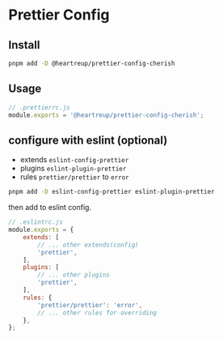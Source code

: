 # Prettier Config

## Install

```bash
pnpm add -D @heartreup/prettier-config-cherish
```

## Usage

```javascript
// .prettierrc.js
module.exports = '@heartreup/prettier-config-cherish';
```

## configure with eslint (optional)

-   extends `eslint-config-prettier`
-   plugins `eslint-plugin-prettier`
-   rules `prettier/prettier` to `error`

```bash
pnpm add -D eslint-config-prettier eslint-plugin-prettier
```

then add to eslint config.

```javascript
// .eslintrc.js
module.exports = {
    extends: [
        // ... other extends(config)
        'prettier',
    ],
    plugins: [
        // ... other plugins
        'prettier',
    ],
    rules: {
        'prettier/prettier': 'error',
        // ... other rules for overriding
    },
};
```
